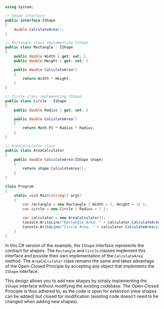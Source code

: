 ﻿```csharp
using System;

// Shape interface
public interface IShape
{
    double CalculateArea();
}

// Rectangle class implementing IShape
public class Rectangle : IShape
{
    public double Width { get; set; }
    public double Height { get; set; }

    public double CalculateArea()
    {
        return Width * Height;
    }
}

// Circle class implementing IShape
public class Circle : IShape
{
    public double Radius { get; set; }

    public double CalculateArea()
    {
        return Math.PI * Radius * Radius;
    }
}

// AreaCalculator class
public class AreaCalculator
{
    public double CalculateArea(IShape shape)
    {
        return shape.CalculateArea();
    }
}

class Program
{
    static void Main(string[] args)
    {
        var rectangle = new Rectangle { Width = 5, Height = 10 };
        var circle = new Circle { Radius = 7 };

        var calculator = new AreaCalculator();
        Console.WriteLine("Rectangle Area: " + calculator.CalculateArea(rectangle));
        Console.WriteLine("Circle Area: " + calculator.CalculateArea(circle));
    }
}
```

In this C# version of the example, the `IShape` interface represents the contract for shapes. The `Rectangle` and `Circle` classes implement this interface and provide their own implementation of the `CalculateArea` method. The `AreaCalculator` class remains the same and takes advantage of the Open-Closed Principle by accepting any object that implements the `IShape` interface.

This design allows you to add new shapes by simply implementing the `IShape` interface without modifying the existing codebase. The Open-Closed Principle is thus adhered to, as the code is open for extension (new shapes can be added) but closed for modification (existing code doesn't need to be changed when adding new shapes).